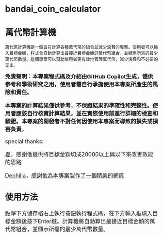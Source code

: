 # bandai_coin_calculator
# 萬代幣計算機

萬代幣計算機是一個旨在計算各種萬代幣的組合並減少浪費的專案。使用者可以輸入目標金額，程式會自動計算出最接近目標金額的萬代幣組合，並顯示所需的最少萬代幣數量。這個專案可以幫助使用者更有效地管理萬代幣，減少浪費和不必要的支出。

<font size='4'>**免責聲明：本專案程式碼及介紹由GitHub Copilot生成，僅供參考和學術研究之用，使用者需自行承擔使用本專案所產生的風險和責任。**

<font size='4'>**本專案的計算結果僅供參考，不保證結果的準確性和完整性。使用者應該自行核實計算結果，並在實際使用前進行詳細的檢查和驗證。本專案的開發者不對任何因使用本專案而導致的損失或損害負責。**

special thanks:

[夏](https://www.plurk.com/davidegg)，感謝他提供將目標金額切成20000以上與以下來改善效能的思路

[Dephilia](https://github.com/Dephilia)，[感謝他為本專案製作了一個精美的網頁](https://dephilia.github.io/bandai_coin/)

## 使用方法

點擊下方儲存格右上執行按鈕執行程式碼，在下方輸入框填入目標金額後按下Enter鍵。計算機將自動算出最接近目標金額的萬代幣組合，並顯示所需的最少萬代幣數量。